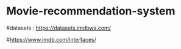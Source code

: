 # Movie-recommendation-system

#datasets : https://datasets.imdbws.com/


#https://www.imdb.com/interfaces/

